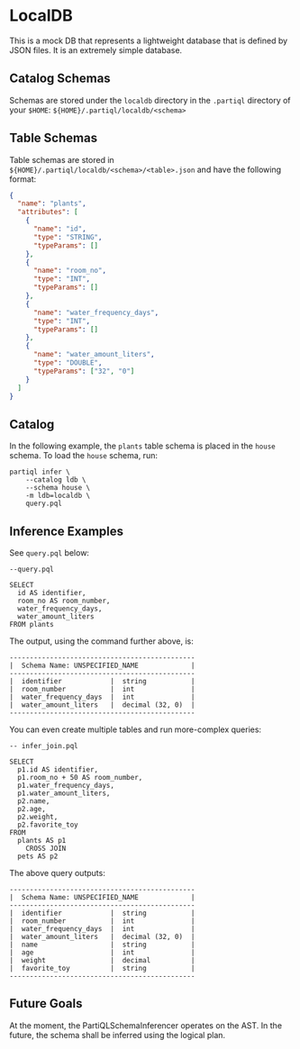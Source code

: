 # LocalDB

This is a mock DB that represents a lightweight database that is defined by JSON files. It is
an extremely simple database.

## Catalog Schemas

Schemas are stored under the `localdb` directory in the `.partiql` directory of your `$HOME`: `${HOME}/.partiql/localdb/<schema>`

## Table Schemas

Table schemas are stored in `${HOME}/.partiql/localdb/<schema>/<table>.json` and have the following format:

```json
{
  "name": "plants",
  "attributes": [
    {
      "name": "id",
      "type": "STRING",
      "typeParams": []
    },
    {
      "name": "room_no",
      "type": "INT",
      "typeParams": []
    },
    {
      "name": "water_frequency_days",
      "type": "INT",
      "typeParams": []
    },
    {
      "name": "water_amount_liters",
      "type": "DOUBLE",
      "typeParams": ["32", "0"]
    }
  ]
}
```

## Catalog

In the following example, the `plants` table schema is placed in the `house` schema. To load the `house` schema, run:

```shell
partiql infer \
    --catalog ldb \
    --schema house \
    -m ldb=localdb \
    query.pql
```

## Inference Examples

See `query.pql` below:
```partiql
--query.pql

SELECT
  id AS identifier,
  room_no AS room_number,
  water_frequency_days,
  water_amount_liters
FROM plants
```

The output, using the command further above, is:
```text
----------------------------------------------
|  Schema Name: UNSPECIFIED_NAME             |
----------------------------------------------
|  identifier            |  string           |
|  room_number           |  int              |
|  water_frequency_days  |  int              |
|  water_amount_liters   |  decimal (32, 0)  |
----------------------------------------------
```

You can even create multiple tables and run more-complex queries:

```partiql
-- infer_join.pql

SELECT
  p1.id AS identifier,
  p1.room_no + 50 AS room_number,
  p1.water_frequency_days,
  p1.water_amount_liters,
  p2.name,
  p2.age,
  p2.weight,
  p2.favorite_toy
FROM
  plants AS p1
    CROSS JOIN
  pets AS p2
```

The above query outputs:

```text
----------------------------------------------
|  Schema Name: UNSPECIFIED_NAME             |
----------------------------------------------
|  identifier            |  string           |
|  room_number           |  int              |
|  water_frequency_days  |  int              |
|  water_amount_liters   |  decimal (32, 0)  |
|  name                  |  string           |
|  age                   |  int              |
|  weight                |  decimal          |
|  favorite_toy          |  string           |
----------------------------------------------
```

## Future Goals

At the moment, the PartiQLSchemaInferencer operates on the AST. In the future, the schema shall be inferred using the
logical plan.
